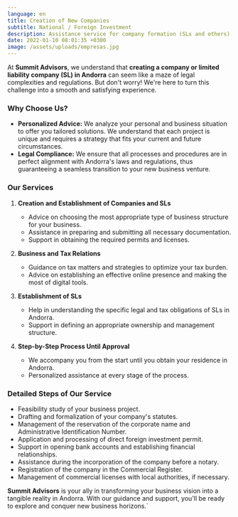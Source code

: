 ```yaml
---
language: en
title: Creation of New Companies
subtitle: National / Foreign Investment
description: Assistance service for company formation (SLs and others) in Andorra
date: 2022-01-10 08:01:35 +0300
image: /assets/uploads/empresas.jpg
---
```

At **Summit Advisors**, we understand that **creating a company or limited liability company (SL) in Andorra** can seem like a maze of legal complexities and regulations. But don't worry! We're here to turn this challenge into a smooth and satisfying experience.

### **Why Choose Us?**

* **Personalized Advice:** We analyze your personal and business situation to offer you tailored solutions. We understand that each project is unique and requires a strategy that fits your current and future circumstances.
* **Legal Compliance:** We ensure that all processes and procedures are in perfect alignment with Andorra's laws and regulations, thus guaranteeing a seamless transition to your new business venture.

### **Our Services**

1. **Creation and Establishment of Companies and SLs**

   * Advice on choosing the most appropriate type of business structure for your business.
   * Assistance in preparing and submitting all necessary documentation.
   * Support in obtaining the required permits and licenses.
2. **Business and Tax Relations**

   * Guidance on tax matters and strategies to optimize your tax burden.
   * Advice on establishing an effective online presence and making the most of digital tools.
3. **Establishment of SLs**

   * Help in understanding the specific legal and tax obligations of SLs in Andorra.
   * Support in defining an appropriate ownership and management structure.
4. **Step-by-Step Process Until Approval**

   * We accompany you from the start until you obtain your residence in Andorra.
   * Personalized assistance at every stage of the process.

### **Detailed Steps of Our Service**

* Feasibility study of your business project.
* Drafting and formalization of your company's statutes.
* Management of the reservation of the corporate name and Administrative Identification Number.
* Application and processing of direct foreign investment permit.
* Support in opening bank accounts and establishing financial relationships.
* Assistance during the incorporation of the company before a notary.
* Registration of the company in the Commercial Register.
* Management of commercial licenses with local authorities, if necessary.

**Summit Advisors** is your ally in transforming your business vision into a tangible reality in Andorra. With our guidance and support, you'll be ready to explore and conquer new business horizons.`